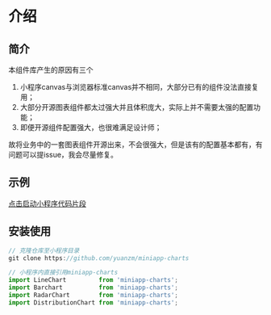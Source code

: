 # 介绍

## 简介

本组件库产生的原因有三个

1. 小程序canvas与浏览器标准canvas并不相同，大部分已有的组件没法直接复用；
2. 大部分开源图表组件都太过强大并且体积庞大，实际上并不需要太强的配置功能；
3. 即便开源组件配置强大，也很难满足设计师；

故将业务中的一套图表组件开源出来，不会很强大，但是该有的配置基本都有，有问题可以提issue，我会尽量修复。


## 示例
[点击启动小程序代码片段](https://developers.weixin.qq.com/s/Rb0JWWmo7led)

## 安装使用

``` js
// 克隆仓库至小程序目录
git clone https://github.com/yuanzm/miniapp-charts

// 小程序内直接引用miniapp-charts
import LineChart         from 'miniapp-charts';
import Barchart          from 'miniapp-charts';
import RadarChart        from 'miniapp-charts';
import DistributionChart from 'miniapp-charts';
```
